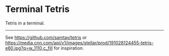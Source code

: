 # Terminal Tetris   

Tetris in a terminal.    

----

See https://github.com/samtay/tetris or https://media.cnn.com/api/v1/images/stellar/prod/191028124455-tetris-e60.jpg?q=w_1110,c_fill for inspiration.